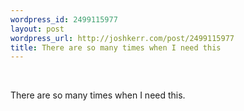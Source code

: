 ```yaml
--- 
wordpress_id: 2499115977
layout: post
wordpress_url: http://joshkerr.com/post/2499115977
title: There are so many times when I need this
---
```

<img src="http://joshkerr.tumblr.com/photo/1280/2499115977/1/tumblr_ldxt7bMSvT1qzysaw" alt=""/><br/><br/><p>There are so many times when I need this.</p>

